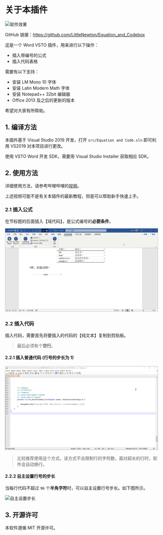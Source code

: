 # 关于本插件

![软件效果](img/效果图.jpg)

GitHub 链接：https://github.com/LittleNewton/Equation_and_Codebox

这是一个 Word VSTO 插件，用来进行以下操作：

- 插入带编号的公式
- 插入代码表格

需要有以下支持：

- 安装 LM Mono 10 字体
- 安装 Latin Modern Math 字体
- 安装 Notepad++ 32bit 编辑器
- Office 2013 及之后的更新的版本

希望对大家有所帮助。

## 1. 编译方法

本插件基于 Visual Studio 2019 开发，打开 `src/Equation and Code.sln` 即可利用 VS2019 对本项目进行更改。

使用 VSTO Word 开发 SDK，需要用 Visual Studio Installer 获取相应 SDK。

## 2. 使用方法

详细使用方法，请参考哔哩哔哩的[视频](https://www.bilibili.com/video/BV1f5411p7pN/)。

上述视频可能不是有关本插件的最新教程，但是可以帮助新手快速上手。

### 2.1 插入公式

在节标题的后面插入【域代码】，是公式编号的**必要条件**。

![插入公式](img/Demo_Insert_Equations.gif)

### 2.2 插入代码

插入代码，需要首先将要插入的代码的【纯文本】复制到剪贴板。

> 最后必须有个**空行**。

#### 2.2.1 插入普通代码 (行号的步长为 1)

![插入代码](img/Demo_Insert_Codes.gif)

> 比较推荐使用这个方式。该方式不会限制行的字符数，面对超长的行时，软件会自动换行。

#### 2.2.2 自主设置行号的步长

当每行代码不超过 `96` 个**半角字符**时，可以自主设置行号步长。如下图所示。

![自主设置步长](img/Demo_Set_LineNum_Step.gif)

## 3. 开源许可

本软件遵循 MIT 开源许可。
